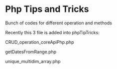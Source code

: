 # Php Tips and Tricks
Bunch of codes for different operation and methods

Recently this 3 file is added into phpTipTricks:

CRUD_operation_coreApiPhp.php

getDatesFromRange.php

unique_multidim_array.php
